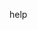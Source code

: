 help

<!---
Kajutin/Kajutin is a ✨ special ✨ repository because its `README.md` (this file) appears on your GitHub profile.
You can click the Preview link to take a look at your changes.
--->
